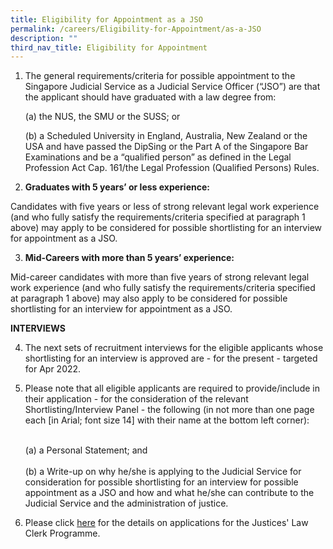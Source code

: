 ```yaml
---
title: Eligibility for Appointment as a JSO
permalink: /careers/Eligibility-for-Appointment/as-a-JSO
description: ""
third_nav_title: Eligibility for Appointment
---
```

1. The general requirements/criteria for possible appointment to the Singapore Judicial Service as a Judicial Service Officer (“JSO”) are that the applicant should have graduated with a law degree from:

	(a) the NUS, the SMU or the SUSS; or

	(b) a Scheduled University in England, Australia, New Zealand or the USA and have passed the DipSing or the Part A of the Singapore Bar Examinations and be a “qualified person” as defined in the Legal Profession Act Cap. 161/the Legal Profession (Qualified Persons) Rules.

2. **Graduates with 5 years’ or less experience:**

Candidates with five years or less of strong relevant legal work experience (and who fully satisfy the requirements/criteria specified at paragraph 1 above) may apply to be considered for possible shortlisting for an interview for appointment as a JSO.

3. **Mid-Careers with more than 5 years’ experience:**

Mid-career candidates with more than five years of strong relevant legal work experience (and who fully satisfy the requirements/criteria specified at paragraph 1 above) may also apply to be considered for possible shortlisting for an interview for appointment as a JSO.

**INTERVIEWS**

4. The next sets of recruitment interviews for the eligible applicants whose shortlisting for an interview is approved are - for the present - targeted for Apr 2022.

5. Please note that all eligible applicants are required to provide/include in their application - for the consideration of the relevant Shortlisting/Interview Panel - the following (in not more than one page each [in Arial; font size 14] with their name at the bottom left corner):

	<br>(a) a Personal Statement; and		
	<br>(b) a Write-up on why he/she is applying to the Judicial Service for consideration for possible shortlisting for an interview for possible appointment as a JSO and how and what he/she can contribute to the Judicial Service and the administration of justice.


6. Please click [here](/careers/Eligibility-for-Appointment/graduates-JLC) for the details on applications for the Justices' Law Clerk Programme.